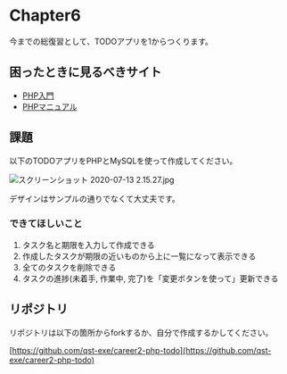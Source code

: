 # Chapter6

今までの総復習として、TODOアプリを1からつくります。

## 困ったときに見るべきサイト

- [PHP入門](https://www.javadrive.jp/php/)
- [PHPマニュアル](https://www.php.net/manual/ja/index.php)

## 課題

以下のTODOアプリをPHPとMySQLを使って作成してください。

![スクリーンショット 2020-07-13 2.15.27.jpg](https://qiita-image-store.s3.ap-northeast-1.amazonaws.com/0/36927/fafe9e39-16b5-c872-d281-099d1c5cf2e0.jpeg "スクリーンショット 2020-07-13 2.15.27.jpg")

デザインはサンプルの通りでなくて大丈夫です。

### できてほしいこと

1. タスク名と期限を入力して作成できる
1. 作成したタスクが期限の近いものから上に一覧になって表示できる
1. 全てのタスクを削除できる
1. タスクの進捗(未着手, 作業中, 完了)を「変更ボタンを使って」更新できる


## リポジトリ

リポジトリは以下の箇所からforkするか、自分で作成するかしてください。

[https://github.com/qst-exe/career2-php-todo](https://github.com/qst-exe/career2-php-todo)
